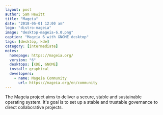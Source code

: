 ```yaml
---
layout: post
author: Sam Hewitt
title: "Mageia"
date: "2018-06-01 12:00 am"
logo: "distro-mageia"
image: "desktop-mageia-6.0.png"
caption: "Mageia 6 with GNOME desktop"
tags: [desktop, kde]
category: [intermediate]
notes:
  homepage: https://mageia.org/
  version: "6"
  desktops: [KDE, GNOME]
  install: graphical
  developers:
    - name: Mageia Community
      url: https://mageia.org/en/community
---
```


The Mageia project aims to deliver a secure, stable and sustainable operating system. It's goal is to set up a stable and trustable governance to direct collaborative projects.
